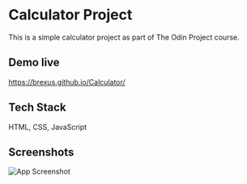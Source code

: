
# Calculator Project

This is a simple calculator project as part of The Odin Project course. 


## Demo live

https://brexus.github.io/Calculator/


## Tech Stack

HTML, CSS, JavaScript


## Screenshots

![App Screenshot](https://i.imgur.com/7OMxohm.png)

